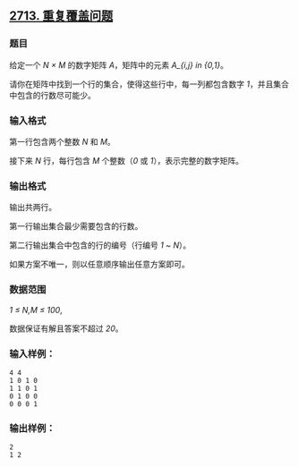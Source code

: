 ## [2713. 重复覆盖问题](https://www.acwing.com/problem/content/2715/)

### 题目

给定一个 *N × M* 的数字矩阵 *A*，矩阵中的元素 *A_{i,j} in {0,1}*。

请你在矩阵中找到一个行的集合，使得这些行中，每一列都包含数字 *1*，并且集合中包含的行数尽可能少。

### 输入格式

第一行包含两个整数 *N* 和 *M*。

接下来 *N* 行，每行包含 *M* 个整数（*0* 或 *1*），表示完整的数字矩阵。

### 输出格式

输出共两行。

第一行输出集合最少需要包含的行数。

第二行输出集合中包含的行的编号（行编号 *1 ~ N*）。

如果方案不唯一，则以任意顺序输出任意方案即可。

### 数据范围

*1 ≤ N,M ≤ 100*,

数据保证有解且答案不超过 *20*。

### 输入样例：

```
4 4
1 0 1 0
1 1 0 1
0 1 0 0
0 0 0 1
```

### 输出样例：

```
2
1 2
```
